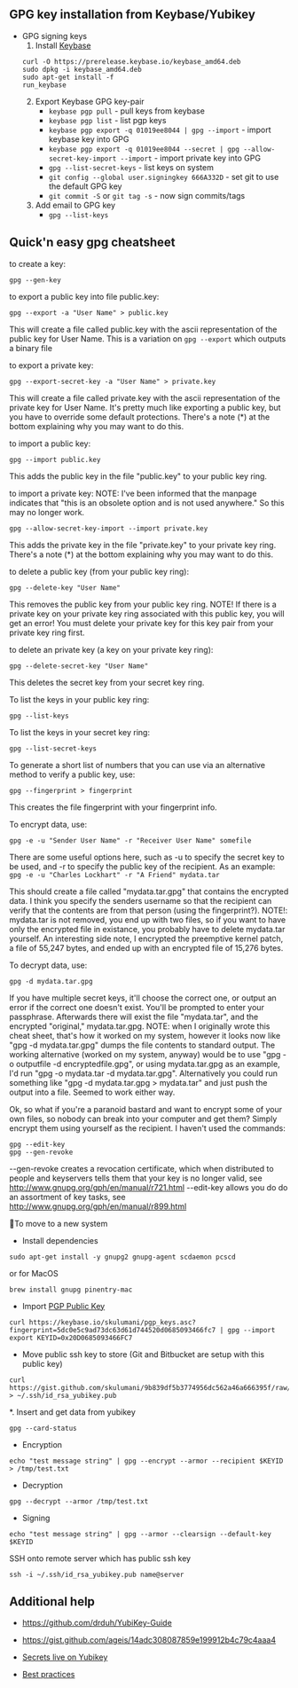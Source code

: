 ## GPG key installation from Keybase/Yubikey

* GPG signing keys
    1. Install [Keybase](https://keybase.io/)
    ~~~
    curl -O https://prerelease.keybase.io/keybase_amd64.deb
    sudo dpkg -i keybase_amd64.deb
    sudo apt-get install -f
    run_keybase
    ~~~
    2. Export Keybase GPG key-pair
        * `keybase pgp pull` - pull keys from keybase
        * `keybase pgp list` - list pgp keys
        * `keybase pgp export -q 01019ee8044 | gpg --import` - import keybase key into GPG
        *  `keybase pgp export -q 01019ee8044 --secret | gpg --allow-secret-key-import --import` - import private key into GPG
        * `gpg --list-secret-keys` - list keys on system
        * `git config --global user.signingkey 666A332D` - set git to use the default GPG key
        * `git commit -S` or `git tag -s` - now sign commits/tags
    3. Add email to GPG key
        * `gpg --list-keys`

## Quick'n easy gpg cheatsheet

to create a key:

~~~
gpg --gen-key
~~~

to export a public key into file public.key:
~~~
gpg --export -a "User Name" > public.key
~~~
This will create a file called public.key with the ascii representation of the public key for User Name. This is a variation on `gpg --export` which outputs a binary file

to export a private key:
~~~
gpg --export-secret-key -a "User Name" > private.key
~~~
This will create a file called private.key with the ascii representation of the private key for User Name.
It's pretty much like exporting a public key, but you have to override some default protections. There's a note (*) at the bottom explaining why you may want to do this.

to import a public key:
~~~
gpg --import public.key
~~~
This adds the public key in the file "public.key" to your public key ring.

to import a private key:
NOTE: I've been informed that the manpage indicates that "this is an obsolete option and is not used anywhere." So this may no longer work.
~~~
gpg --allow-secret-key-import --import private.key
~~~
This adds the private key in the file "private.key" to your private key ring. There's a note (*) at the bottom explaining why you may want to do this.

to delete a public key (from your public key ring):
~~~
gpg --delete-key "User Name"
~~~
This removes the public key from your public key ring.
NOTE! If there is a private key on your private key ring associated with this public key, you will get an error! You must delete your private key for this key pair from your private key ring first.

to delete an private key (a key on your private key ring):
~~~
gpg --delete-secret-key "User Name"
~~~
This deletes the secret key from your secret key ring.

To list the keys in your public key ring:
~~~
gpg --list-keys
~~~

To list the keys in your secret key ring:
~~~
gpg --list-secret-keys
~~~

To generate a short list of numbers that you can use via an alternative method to verify a public key, use:
~~~
gpg --fingerprint > fingerprint
~~~
This creates the file fingerprint with your fingerprint info.

To encrypt data, use:
~~~
gpg -e -u "Sender User Name" -r "Receiver User Name" somefile
~~~
There are some useful options here, such as -u to specify the secret key to be used, and -r to specify the public key of the recipient.
As an example: `gpg -e -u "Charles Lockhart" -r "A Friend" mydata.tar`

This should create a file called "mydata.tar.gpg" that contains the encrypted data. I think you specify the senders username so that the recipient can verify that the contents are from that person (using the fingerprint?).
NOTE!: mydata.tar is not removed, you end up with two files, so if you want to have only the encrypted file in existance, you probably have to delete mydata.tar yourself.
An interesting side note, I encrypted the preemptive kernel patch, a file of 55,247 bytes, and ended up with an encrypted file of 15,276 bytes.

To decrypt data, use:
~~~
gpg -d mydata.tar.gpg
~~~
If you have multiple secret keys, it'll choose the correct one, or output an error if the correct one doesn't exist. You'll be prompted to enter your passphrase. Afterwards there will exist the file "mydata.tar", and the encrypted "original," mydata.tar.gpg.
NOTE: when I originally wrote this cheat sheet, that's how it worked on my system, however it looks now like "gpg -d mydata.tar.gpg" dumps the file contents to standard output. The working alternative (worked on my system, anyway) would be to use "gpg -o outputfile -d encryptedfile.gpg", or using mydata.tar.gpg as an example, I'd run "gpg -o mydata.tar -d mydata.tar.gpg". Alternatively you could run something like "gpg -d mydata.tar.gpg > mydata.tar" and just push the output into a file. Seemed to work either way.

Ok, so what if you're a paranoid bastard and want to encrypt some of your own files, so nobody can break into your computer and get them? Simply encrypt them using yourself as the recipient.
I haven't used the commands:

~~~
gpg --edit-key
gpg --gen-revoke
~~~

--gen-revoke creates a revocation certificate, which when distributed to people and keyservers tells them that your key is no longer valid, see http://www.gnupg.org/gph/en/manual/r721.html
--edit-key allows you do do an assortment of key tasks, see http://www.gnupg.org/gph/en/manual/r899.html

To move to a new system

* Install dependencies 

~~~
sudo apt-get install -y gnupg2 gnupg-agent scdaemon pcscd
~~~

or for MacOS

~~~
brew install gnupg pinentry-mac
~~~

* Import [PGP Public Key](https://keybase.io/skulumani/pgp_keys.asc?fingerprint=5dc0e5c9ad73dc63d61d744520d0685093466fc7)

~~~
curl https://keybase.io/skulumani/pgp_keys.asc?fingerprint=5dc0e5c9ad73dc63d61d744520d0685093466fc7 | gpg --import
export KEYID=0x20D0685093466FC7
~~~

* Move public ssh key to store (Git and Bitbucket are setup with this public key)
~~~
curl https://gist.github.com/skulumani/9b839df5b3774956dc562a46a666395f/raw/c9324839f6d08c9402e392898ab066deba176a90/id_rsa_yubikey.pub > ~/.ssh/id_rsa_yubikey.pub
~~~

*. Insert and get data from yubikey

~~~
gpg --card-status
~~~


* Encryption

~~~
echo "test message string" | gpg --encrypt --armor --recipient $KEYID > /tmp/test.txt
~~~

* Decryption

~~~
gpg --decrypt --armor /tmp/test.txt
~~~

* Signing

~~~
echo "test message string" | gpg --armor --clearsign --default-key $KEYID
~~~

SSH onto remote server which has public ssh key

~~~
ssh -i ~/.ssh/id_rsa_yubikey.pub name@server
~~~

## Additional help

* https://github.com/drduh/YubiKey-Guide

* https://gist.github.com/ageis/14adc308087859e199912b4c79c4aaa4

* [Secrets live on Yubikey](https://security.stackexchange.com/questions/108190/export-secret-key-after-yubikey-is-plugged-in)

* [Best practices](https://riseup.net/en/security/message-security/openpgp/best-practices)
